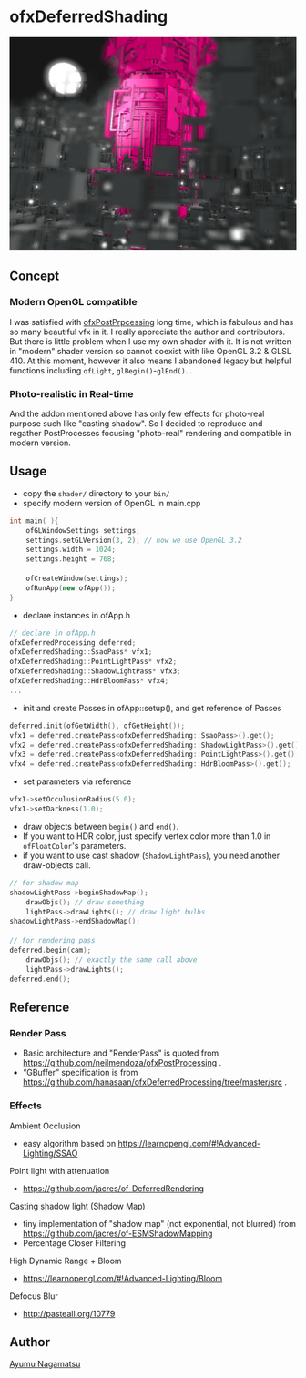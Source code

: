 # ofxDeferredShading
![](./screenshot.png)

## Concept
### Modern OpenGL compatible
I was satisfied with [ofxPostPrpcessing](https://github.com/neilmendoza/ofxPostProcessing) long time, which is fabulous and has so many beautiful vfx in it. I really appreciate the author and contributors.
But there is little problem when I use my own shader with it. It is not written in "modern" shader version so cannot coexist with like OpenGL 3.2 & GLSL 410.
At this moment, however it also means I abandoned legacy but helpful functions including ```ofLight```, ```glBegin()```-```glEnd()```...
### Photo-realistic in Real-time
And the addon mentioned above has only few effects for photo-real purpose such like "casting shadow". So I decided to reproduce and regather PostProcesses focusing "photo-real" rendering and compatible in modern version.

## Usage
* copy the ```shader/``` directory to your ```bin/```
* specify modern version of OpenGL in main.cpp
```C++
int main( ){
    ofGLWindowSettings settings;
    settings.setGLVersion(3, 2); // now we use OpenGL 3.2
    settings.width = 1024;
    settings.height = 768;

    ofCreateWindow(settings);
    ofRunApp(new ofApp());
}
```
* declare instances in ofApp.h
```C++
// declare in ofApp.h
ofxDeferredProcessing deferred;
ofxDeferredShading::SsaoPass* vfx1;
ofxDeferredShading::PointLightPass* vfx2;
ofxDeferredShading::ShadowLightPass* vfx3;
ofxDeferredShading::HdrBloomPass* vfx4;
...
```
* init and create Passes in ofApp::setup(), and get reference of Passes
```C++
deferred.init(ofGetWidth(), ofGetHeight());
vfx1 = deferred.createPass<ofxDeferredShading::SsaoPass>().get();
vfx2 = deferred.createPass<ofxDeferredShading::ShadowLightPass>().get();
vfx3 = deferred.createPass<ofxDeferredShading::PointLightPass>().get();    
vfx4 = deferred.createPass<ofxDeferredShading::HdrBloomPass>().get();
```
* set parameters via reference
```C++
vfx1->setOcculusionRadius(5.0);
vfx1->setDarkness(1.0);
```
* draw objects between ```begin()``` and ```end()```.
* If you want to HDR color, just specify vertex color more than 1.0 in ```ofFloatColor```'s parameters.
* if you want to use cast shadow (```ShadowLightPass```), you need another draw-objects call.
```C++
// for shadow map
shadowLightPass->beginShadowMap();
    drawObjs(); // draw something
    lightPass->drawLights(); // draw light bulbs
shadowLightPass->endShadowMap();

// for rendering pass
deferred.begin(cam);
    drawObjs(); // exactly the same call above
    lightPass->drawLights();
deferred.end();
```
## Reference
### Render Pass
* Basic architecture and "RenderPass" is quoted from https://github.com/neilmendoza/ofxPostProcessing .
* “GBuffer” specification is from https://github.com/hanasaan/ofxDeferredProcessing/tree/master/src .

### Effects
Ambient Occlusion
* easy algorithm based on https://learnopengl.com/#!Advanced-Lighting/SSAO

Point light with attenuation
* https://github.com/jacres/of-DeferredRendering

Casting shadow light (Shadow Map)
* tiny implementation of "shadow map" (not exponential, not blurred) from  https://github.com/jacres/of-ESMShadowMapping
* Percentage Closer Filtering

High Dynamic Range + Bloom
* https://learnopengl.com/#!Advanced-Lighting/Bloom

Defocus Blur
* http://pasteall.org/10779

## Author
[Ayumu Nagamatsu](http://ayumu-nagamatsu.com/)
